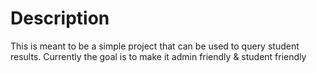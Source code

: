 # Description

This is meant to be a simple project that can be used to query student results.
Currently the goal is to make it admin friendly & student friendly
